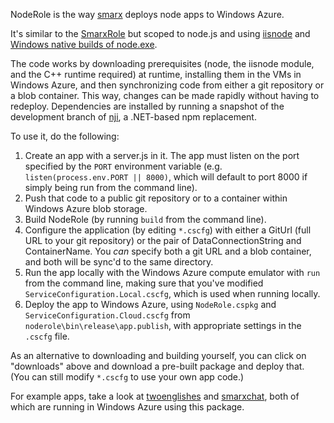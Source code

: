 NodeRole is the way [smarx](http://blog.smarx.com) deploys node apps to Windows Azure.

It's similar to the [SmarxRole](http://smarxrole.codeplex.com) but scoped to node.js and using [iisnode](https://github.com/tjanczuk/iisnode) and [Windows native builds of node.exe](http://nodejs.org/#download).

The code works by downloading prerequisites (node, the iisnode module, and the C++ runtime required) at runtime, installing them in the VMs in Windows Azure, and then synchronizing code from either a git repository or a blob container. This way, changes can be made rapidly without having to redeploy. Dependencies are installed by running a snapshot of the development branch of [nji](https://github.com/smarx/nji), a .NET-based npm replacement.

To use it, do the following:

1. Create an app with a server.js in it. The app must listen on the port specified by the `PORT` environment variable (e.g. `listen(process.env.PORT || 8000)`, which will default to port 8000 if simply being run from the command line).
2. Push that code to a public git repository or to a container within Windows Azure blob storage.
3. Build NodeRole (by running `build` from the command line).
4. Configure the application (by editing `*.cscfg`) with either a GitUrl (full URL to your git repository) or the pair of DataConnectionString and ContainerName. You *can* specify both a git URL and a blob container, and both will be sync'd to the same directory.
5. Run the app locally with the Windows Azure compute emulator with `run` from the command line, making sure that you've modified `ServiceConfiguration.Local.cscfg`, which is used when running locally.
6. Deploy the app to Windows Azure, using `NodeRole.cspkg` and `ServiceConfiguration.Cloud.cscfg` from `noderole\bin\release\app.publish`, with appropriate settings in the `.cscfg` file.

As an alternative to downloading and building yourself, you can click on "downloads" above and download a pre-built package and deploy that. (You can still modify `*.cscfg` to use your own app code.)

For example apps, take a look at [twoenglishes](https://github.com/smarx/twoenglishes) and [smarxchat](https://github.com/smarx/smarxchat), both of which are running in Windows Azure using this package.